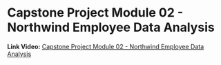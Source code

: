 # Capstone Project Module 02 - Northwind Employee Data Analysis


**Link Video:** [Capstone Project Module 02 - Northwind Employee Data Analysis](https://youtu.be/Jq41rhISAX0)
